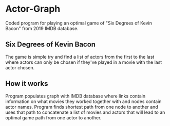 # Actor-Graph
Coded program for playing an optimal game of "Six Degrees of Kevin Bacon" from 2019 IMDB database. 

## Six Degrees of Kevin Bacon
The game is simple try and find a list of actors from the first to the last where actors can only be chosen if they've played in a movie with the last actor chosen.

## How it works
Program populates graph with IMDB database where links contain information on what movies they worked together with and nodes contain actor names. Program finds shortest path from one node to another and uses that path to concatenate a list of movies and actors that will lead to an optimal game path from one actor to another.
